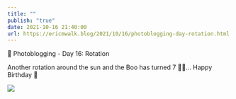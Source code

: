 ```yaml
---
title: ""
publish: "true"
date: 2021-10-16 21:40:00
url: https://ericmwalk.blog/2021/10/16/photoblogging-day-rotation.html
---
```


📸 Photoblogging - Day 16: Rotation

Another rotation around the sun and the Boo has turned 7 👻👀... Happy Birthday 🥳

![](https://ericmwalk.blog/uploads/2021/abb00171d4.jpg)